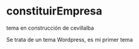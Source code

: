 constituirEmpresa
=================

tema en construcción de cevillalba

Se trata de un tema Wordpress, es mi primer tema

